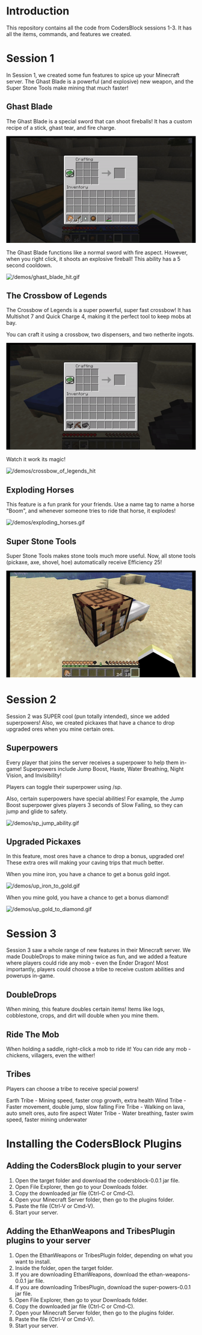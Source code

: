 # Introduction

This repository contains all the code from CodersBlock sessions 1-3. It has all the items, commands, and features we created.

# Session 1

In Session 1, we created some fun features to spice up your Minecraft server. The Ghast Blade is a powerful (and explosive) new weapon,
and the Super Stone Tools make mining that much faster!

## Ghast Blade

The Ghast Blade is a special sword that can shoot fireballs!
It has a custom recipe of a stick, ghast tear, and fire charge.

![/demos/ghast_blade_crafting.gif](/demos/ghast_blade_crafting.gif)

The Ghast Blade functions like a normal sword with fire aspect.
However, when you right click, it shoots an explosive fireball!
This ability has a 5 second cooldown.

![/demos/ghast_blade_hit.gif](/demos/ghast_blade_hit.gif)

## The Crossbow of Legends

The Crossbow of Legends is a super powerful, super fast crossbow!
It has Multishot 7 and Quick Charge 4, making it the perfect tool to keep mobs at bay.

You can craft it using a crossbow, two dispensers, and two netherite ingots.

![/demos/crossbow_of_legends_craft](/demos/crossbow_of_legends_craft.gif)

Watch it work its magic!

![/demos/crossbow_of_legends_hit](/demos/crossbow_of_legends_hit.gif)

## Exploding Horses

This feature is a fun prank for your friends. Use a name tag to name a horse "Boom",
and whenever someone tries to ride that horse, it explodes!

![/demos/exploding_horses.gif](/demos/exploding_horses.gif)

## Super Stone Tools

Super Stone Tools makes stone tools much more useful. Now, all stone tools
(pickaxe, axe, shovel, hoe) automatically receive Efficiency 25!

![/demos/super_stone_tools.gif](/demos/super_stone_tools.gif)

# Session 2

Session 2 was SUPER cool (pun totally intended), since we added superpowers! Also, we created pickaxes that 
have a chance to drop upgraded ores when you mine certain ores.

## Superpowers

Every player that joins the server receives a superpower to help them in-game!
Superpowers include Jump Boost, Haste, Water Breathing, Night Vision, and Invisibility!

Players can toggle their superpower using /sp.

Also, certain superpowers have special abilities! For example, the Jump Boost superpower gives players 3 seconds of
Slow Falling, so they can jump and glide to safety.

![/demos/sp_jump_ability.gif](/demos/sp_jump_ability.gif)

## Upgraded Pickaxes

In this feature, most ores have a chance to drop a bonus, upgraded ore!
These extra ores will making your caving trips that much better.

When you mine iron, you have a chance to get a bonus gold ingot.

![/demos/up_iron_to_gold.gif](/demos/up_iron_to_gold.gif)

When you mine gold, you have a chance to get a bonus diamond!

![/demos/up_gold_to_diamond.gif](/demos/up_gold_to_diamond.gif)

# Session 3

Session 3 saw a whole range of new features in their Minecraft server. We made DoubleDrops to make mining twice as fun, 
and we added a feature where players could ride any mob - even the Ender Dragon! Most importantly, players could choose a tribe
to receive custom abilities and powerups in-game.

## DoubleDrops

When mining, this feature doubles certain items! Items like logs, cobblestone, crops, and dirt will double when you mine them.

## Ride The Mob

When holding a saddle, right-click a mob to ride it! You can ride any mob - chickens, villagers, even the wither!

## Tribes

Players can choose a tribe to receive special powers!

Earth Tribe - Mining speed, faster crop growth, extra health
Wind Tribe - Faster movement, double jump, slow falling
Fire Tribe - Walking on lava, auto smelt ores, auto fire aspect
Water Tribe - Water breathing, faster swim speed, faster mining underwater

# Installing the CodersBlock Plugins

## Adding the CodersBlock plugin to your server

1) Open the target folder and download the codersblock-0.0.1 jar file.
2) Open File Explorer, then go to your Downloads folder.
3) Copy the downloaded jar file (Ctrl-C or Cmd-C).
4) Open your Minecraft Server folder, then go to the plugins folder.
5) Paste the file (Ctrl-V or Cmd-V).
6) Start your server.

## Adding the EthanWeapons and TribesPlugin plugins to your server

1) Open the EthanWeapons or TribesPlugin folder, depending on what you want to install.
2) Inside the folder, open the target folder.
3) If you are downloading EthanWeapons, download the ethan-weapons-0.0.1 jar file.
4) If you are downloading TribesPlugin, download the super-powers-0.0.1 jar file.
5) Open File Explorer, then go to your Downloads folder.
6) Copy the downloaded jar file (Ctrl-C or Cmd-C).
7) Open your Minecraft Server folder, then go to the plugins folder.
8) Paste the file (Ctrl-V or Cmd-V).
9) Start your server.